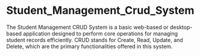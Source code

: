 # Student_Management_Crud_System
The Student Management CRUD System is a basic web-based or desktop-based application designed to perform core operations for managing student records efficiently. CRUD stands for Create, Read, Update, and Delete, which are the primary functionalities offered in this system.
